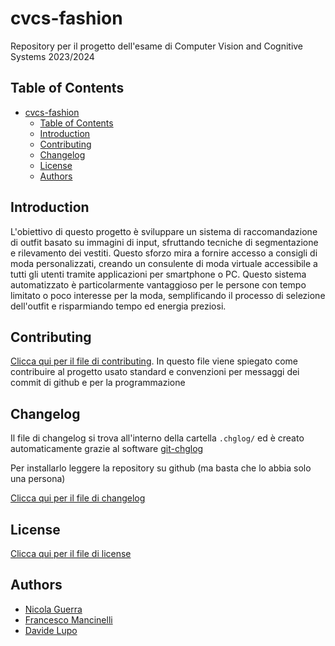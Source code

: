 # cvcs-fashion
Repository per il progetto dell'esame di Computer Vision and Cognitive Systems 2023/2024

## Table of Contents

- [cvcs-fashion](#cvcs-fashion)
  - [Table of Contents](#table-of-contents)
  - [Introduction](#introduction)
  - [Contributing](#contributing)
  - [Changelog](#changelog)
  - [License](#license)
  - [Authors](#authors)

## Introduction

L'obiettivo di questo progetto è sviluppare un sistema di raccomandazione di outfit basato su immagini di input, sfruttando tecniche di segmentazione e rilevamento dei vestiti. Questo sforzo mira a fornire accesso a consigli di moda personalizzati, creando un consulente di moda virtuale accessibile a tutti gli utenti tramite applicazioni per smartphone o PC. Questo sistema automatizzato è particolarmente vantaggioso per le persone con tempo limitato o poco interesse per la moda, semplificando il processo di selezione dell'outfit e risparmiando tempo ed energia preziosi.

## Contributing

[Clicca qui per il file di contributing](./CONTRIBUTING.md). In questo file viene spiegato come contribuire al progetto usato standard e convenzioni per messaggi dei commit di github e per la programmazione

## Changelog

Il file di changelog si trova all'interno della cartella `.chglog/` ed è creato automaticamente grazie al software [git-chglog](https://github.com/git-chglog/git-chglog)

Per installarlo leggere la repository su github (ma basta che lo abbia solo una persona)

[Clicca qui per il file di changelog](./CHANGELOG.md)

## License

[Clicca qui per il file di license](./LICENSE.md)

## Authors

- [Nicola Guerra](https://github.com/Ng2k)
- [Francesco Mancinelli](https://github.com/fmanc23)
- [Davide Lupo](https://github.com/davidel01)